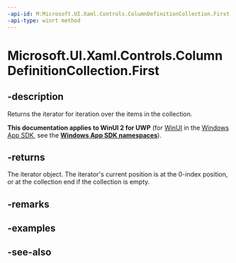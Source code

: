 ```yaml
---
-api-id: M:Microsoft.UI.Xaml.Controls.ColumnDefinitionCollection.First
-api-type: winrt method
---
```


<!-- Method syntax
public Windows.Foundation.Collections.IIterator<Windows.UI.Xaml.Controls.ColumnDefinition> First()
-->

# Microsoft.UI.Xaml.Controls.ColumnDefinitionCollection.First

## -description
Returns the iterator for iteration over the items in the collection.

**This documentation applies to WinUI 2 for UWP** (for [WinUI](/windows/apps/winui/winui3/) in the [Windows App SDK](/windows/apps/windows-app-sdk/), see the **[Windows App SDK namespaces](/windows/windows-app-sdk/api/winrt/)**).

## -returns
The iterator object. The iterator's current position is at the 0-index position, or at the collection end if the collection is empty.

## -remarks

## -examples

## -see-also

